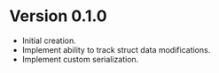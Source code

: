 # Version 0.1.0
- Initial creation.
- Implement ability to track struct data modifications.
- Implement custom serialization.